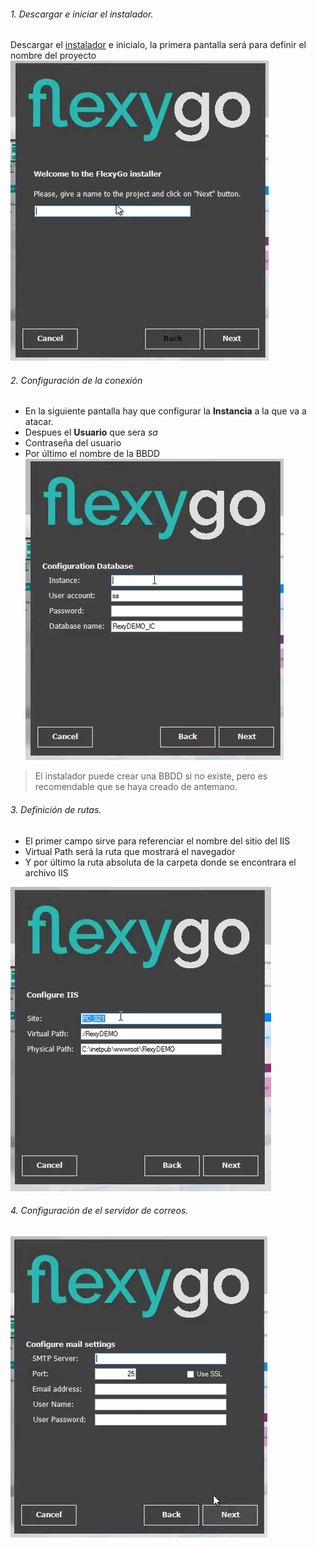 ###### 1. Descargar e iniciar el instalador.
Descargar el [instalador](https://nuget.flexygo.com/setup/CRMInstaller.zip) e inicialo, la primera pantalla será para definir el nombre del proyecto
![Primer paso de la instalación](img\Screenshot_1.png "Primer paso de la instalación")
###### 2. Configuración de la conexión 
+ En la siguiente pantalla hay que configurar la **Instancia** a la que va a atacar.
+ Despues el **Usuario** que sera *sa* 
+ Contraseña del usuario 
+ Por último el nombre de la BBDD
![Configuracion de la conexión 2º paso](img\Screenshot_2.png "Configuracion de la conexión, 2º paso")
>El instalador puede crear una BBDD si no existe, pero es recomendable que se haya creado de antemano.

###### 3. Definición de rutas. 
+ El primer campo sirve para referenciar el nombre del sitio del IIS
+ Virtual Path será la ruta que mostrará el navegador
+ Y por último la ruta absoluta de la carpeta donde se encontrara el archivo IIS

![Configuración de las rutas ruta, 3º paso](img\Screenshot_3.png "Configuración de las rutas ruta, 3º paso")

###### 4. Configuración de el servidor de correos.
![Configuración del servidor de correo, 4º paso](img\Screenshot_4.png "Configuración del servidor de correo, 4º paso")

